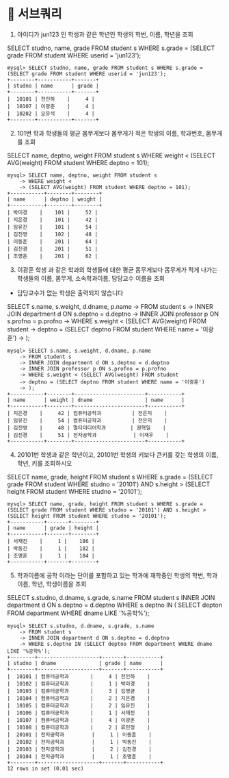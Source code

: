 # 📌 서브쿼리

1. 아이디가 jun123 인 학생과 같은 학년인 학생의 학번, 이름, 학년을 조회 

SELECT studno, name, grade FROM student s WHERE s.grade = (SELECT grade FROM student WHERE userid = 'jun123');

```
mysql> SELECT studno, name, grade FROM student s WHERE s.grade = (SELECT grade FROM student WHERE userid = 'jun123');
+--------+-----------+-------+
| studno | name      | grade |
+--------+-----------+-------+
|  10101 | 전인하    |     4 |
|  10107 | 이광훈    |     4 |
|  10202 | 오유석    |     4 |
+--------+-----------+-------+
```

2. 101번 학과 학생들의 평균 몸무게보다 몸무게가 적은 학생의 이름, 학과번호, 몸무게를 조회

SELECT name, deptno, weight FROM student s 
WHERE weight < 
(SELECT AVG(weight) FROM student WHERE deptno = 101);

```
mysql> SELECT name, deptno, weight FROM student s
    -> WHERE weight <
    -> (SELECT AVG(weight) FROM student WHERE deptno = 101);
+-----------+--------+--------+
| name      | deptno | weight |
+-----------+--------+--------+
| 박미경    |    101 |     52 |
| 지은경    |    101 |     42 |
| 임유진    |    101 |     54 |
| 김진영    |    102 |     48 |
| 이동훈    |    201 |     64 |
| 김진경    |    201 |     51 |
| 조명훈    |    201 |     62 |

```

3. 이광훈 학생 과 같은 학과의 학생들에 대한 평균 몸무게보다 몸무게가 적게 나가는 학생들의 이름, 몸무게, 소속학과이름, 담당교수 이름을 조회
- 담당교수가 없는 학생은 출력되지 않습니다

SELECT s.name, s.weight, d.dname, p.name
    -> FROM student s
    -> INNER JOIN department d ON s.deptno = d.deptno
    -> INNER JOIN professor p ON s.profno = p.profno
    -> WHERE s.weight < (SELECT AVG(weight) FROM student
    -> deptno = (SELECT deptno FROM student WHERE name = '이광훈')
    -> );

```
mysql> SELECT s.name, s.weight, d.dname, p.name
    -> FROM student s
    -> INNER JOIN department d ON s.deptno = d.deptno
    -> INNER JOIN professor p ON s.profno = p.profno
    -> WHERE s.weight < (SELECT AVG(weight) FROM student
    -> deptno = (SELECT deptno FROM student WHERE name = '이광훈')
    -> );
+-----------+--------+-----------------------+-----------+
| name      | weight | dname                 | name      |
+-----------+--------+-----------------------+-----------+
| 지은경    |     42 | 컴퓨터공학과          | 전은지    |
| 임유진    |     54 | 컴퓨터공학과          | 전은지    |
| 김진영    |     48 | 멀티미디어학과        | 권혁일    |
| 김진경    |     51 | 전자공학과            | 이재우    |
+-----------+--------+-----------------------+-----------+

```

4. 20101번 학생과 같은 학년이고, 20101번 학생의 키보다 큰키를 갖는 학생의 이름, 학년, 키를 조회하시오 

SELECT name, grade, height FROM student s 
WHERE s.grade = (SELECT grade FROM student WHERE studno = '20101')
AND s.height > (SELECT height FROM student WHERE studno = '20101');

```
mysql> SELECT name, grade, height FROM student s WHERE s.grade = (SELECT grade FROM student WHERE studno = '20101') AND s.height > (SELECT height FROM student WHERE studno = '20101');
+-----------+-------+--------+
| name      | grade | height |
+-----------+-------+--------+
| 서재진    |     1 |    186 |
| 박동진    |     1 |    182 |
| 조명훈    |     1 |    184 |
+-----------+-------+--------+
```

5. 학과이름에 공학 이라는 단어를 포함하고 있는 학과에 재학중인 학생의 학번, 학과이름, 학년, 학생이름을 조회 
   
SELECT s.studno, d.dname, s.grade, s.name 
FROM student s 
INNER JOIN department d ON s.deptno = d.deptno
WHERE s.deptno IN ( SELECT depton FROM department WHERE dname LIKE '%공학%');

```
mysql> SELECT s.studno, d.dname, s.grade, s.name
    -> FROM student s
    -> INNER JOIN department d ON s.deptno = d.deptno
    -> WHERE s.deptno IN (SELECT deptno FROM department WHERE dname LIKE '%공학%');
+--------+--------------------+-------+-----------+
| studno | dname              | grade | name      |
+--------+--------------------+-------+-----------+
|  10101 | 컴퓨터공학과       |     4 | 전인하    |
|  10102 | 컴퓨터공학과       |     1 | 박미경    |
|  10103 | 컴퓨터공학과       |     3 | 김영균    |
|  10104 | 컴퓨터공학과       |     2 | 지은경    |
|  10105 | 컴퓨터공학과       |     2 | 임유진    |
|  10106 | 컴퓨터공학과       |     1 | 서재진    |
|  10107 | 컴퓨터공학과       |     4 | 이광훈    |
|  10108 | 컴퓨터공학과       |     2 | 류민정    |
|  20101 | 전자공학과         |     1 | 이동훈    |
|  20102 | 전자공학과         |     1 | 박동진    |
|  20103 | 전자공학과         |     2 | 김진경    |
|  20104 | 전자공학과         |     1 | 조명훈    |
+--------+--------------------+-------+-----------+
12 rows in set (0.01 sec)
```